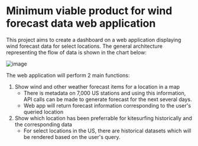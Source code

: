 # Minimum viable product for wind forecast data web application

This project aims to create a dashboard on a web application displaying wind forecast data for select locations. The general architecture representing the flow of data is shown in the chart below:

![image](https://raw.githubusercontent.com/nkim500/Metis_Projects/8cd22af7ed7e8beec9c644c8809024cff8cc371c/07%20Engineering/Flowchart%20-%20weather%20data.drawio.svg)

The web application will perform 2 main functions: 
1. Show wind and other weather forecast items for a location in a map
   - There is metadata on 7,000 US stations and using this information, API calls can be made to generate forecast for the next several days. 
   - Web app will return forecast information corresponding to the user's queried location 
2. Show which location has been preferrable for kitesurfing historically and the corresponding data
   - For select locations in the US, there are historical datasets which will be rendered based on the user's query. 

